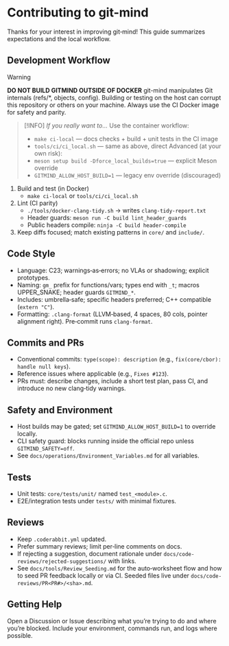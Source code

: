 # Contributing to git-mind

Thanks for your interest in improving git‑mind! This guide summarizes expectations and the local workflow.

## Development Workflow

> [!WARNING]
> **DO NOT BUILD GITMIND OUTSIDE OF DOCKER**
> git-mind manipulates Git internals (refs/*, objects, config). Building or testing on the host can corrupt this repository or others on your machine. Always use the CI Docker image for safety and parity.

> [!INFO]
> _If you really want to..._
> Use the container workflow:
> - `make ci-local` — docs checks + build + unit tests in the CI image
> - `tools/ci/ci_local.sh` — same as above, direct
> Advanced (at your own risk):
> - `meson setup build -Dforce_local_builds=true` — explicit Meson override
> - `GITMIND_ALLOW_HOST_BUILD=1` — legacy env override (discouraged)

1. Build and test (in Docker)
   - `make ci-local` or `tools/ci/ci_local.sh`
2. Lint (CI parity)
   - `./tools/docker-clang-tidy.sh` → writes `clang-tidy-report.txt`
   - Header guards: `meson run -C build lint_header_guards`
   - Public headers compile: `ninja -C build header-compile`
3. Keep diffs focused; match existing patterns in `core/` and `include/`.

## Code Style

- Language: C23; warnings‑as‑errors; no VLAs or shadowing; explicit prototypes.
- Naming: `gm_` prefix for functions/vars; types end with `_t`; macros UPPER_SNAKE; header guards `GITMIND_*`.
- Includes: umbrella‑safe; specific headers preferred; C++ compatible (`extern "C"`).
- Formatting: `.clang-format` (LLVM‐based, 4 spaces, 80 cols, pointer alignment right). Pre‑commit runs `clang-format`.

## Commits and PRs

- Conventional commits: `type(scope): description` (e.g., `fix(core/cbor): handle null keys`).
- Reference issues where applicable (e.g., `Fixes #123`).
- PRs must: describe changes, include a short test plan, pass CI, and introduce no new clang‑tidy warnings.

## Safety and Environment

- Host builds may be gated; set `GITMIND_ALLOW_HOST_BUILD=1` to override locally.
- CLI safety guard: blocks running inside the official repo unless `GITMIND_SAFETY=off`.
- See `docs/operations/Environment_Variables.md` for all variables.

## Tests

- Unit tests: `core/tests/unit/` named `test_<module>.c`.
- E2E/integration tests under `tests/` with minimal fixtures.

## Reviews

- Keep `.coderabbit.yml` updated.
- Prefer summary reviews; limit per‑line comments on docs.
- If rejecting a suggestion, document rationale under `docs/code-reviews/rejected-suggestions/` with links.
 - See `docs/tools/Review_Seeding.md` for the auto‑worksheet flow and how to seed PR feedback locally or via CI. Seeded files live under `docs/code-reviews/PR<PR#>/<sha>.md`.

## Getting Help

Open a Discussion or Issue describing what you’re trying to do and where you’re blocked. Include your environment, commands run, and logs where possible.
